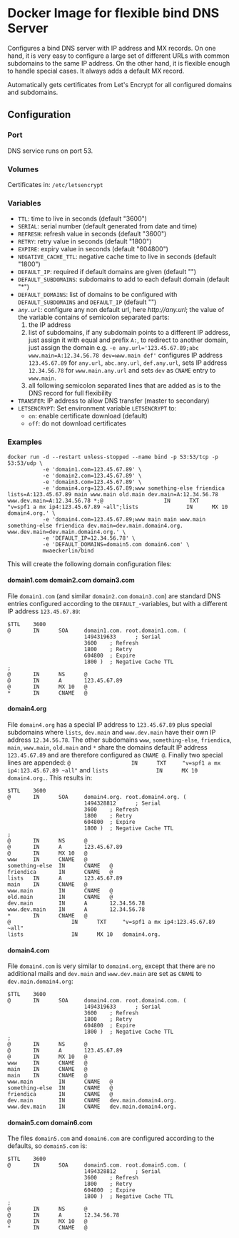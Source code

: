 # Docker Image for flexible bind DNS Server

Configures a bind DNS server with IP address and MX records. On one hand, it is very easy to configure a large set of different URLs with common subdomains to the same IP address. On the other hand, it is flexible enough to handle special cases. It always adds a default MX record.

Automatically gets certificates from Let's Encrypt for all configured domains and subdomains.

## Configuration

### Port

DNS service runs on port 53.

### Volumes

Certificates in: `/etc/letsencrypt`

### Variables

- `TTL`: time to live in seconds (default "3600")
- `SERIAL`: serial number (default generated from date and time)
- `REFRESH`: refresh value in seconds (default "3600")
- `RETRY`: retry value in seconds (default "1800")
- `EXPIRE`: expiry value in seconds (default "604800")
- `NEGATIVE_CACHE_TTL`: negative cache time to live in seconds (default "1800")
- `DEFAULT_IP`: required if default domains are given (default "")
- `DEFAULT_SUBDOMAINS`: subdomains to add to each default domain (default "*")
- `DEFAULT_DOMAINS`: list of domains to be configured with `DEFAULT_SUBDOMAINS` and `DEFAULT_IP` (default "")
- _`any.url`_: configure any non default url, here _http://any.url_; the value of the variable contains of semicolon separated parts:
    1. the IP address
    2. list of subdomains, if any subdomain points to a different IP address, just assign it with equal and prefix `A:`, to redirect to another domain, just assign the domain e.g. `-e any.url='123.45.67.89;abc www.main=A:12.34.56.78 dev=www.main def'` configures IP address `123.45.67.89` for `any.url`, `abc.any.url`, `def.any.url`, sets IP address `12.34.56.78` for `www.main.any.url` and sets `dev` as `CNAME` entry to `www.main`.
    3. all following semicolon separated lines that are added as is to the DNS record for full flexibility
 - `TRANSFER`: IP address to allow DNS transfer (master to secondary)
 - `LETSENCRYPT`: Set environment variable `LETSENCRYPT` to:
     - `on`: enable certificate download (default)
     - `off`: do not download certificates

### Examples

    docker run -d --restart unless-stopped --name bind -p 53:53/tcp -p 53:53/udp \
               -e 'domain1.com=123.45.67.89' \
               -e 'domain2.com=123.45.67.89' \
               -e 'domain3.com=123.45.67.89' \
               -e 'domain4.org=123.45.67.89;www something-else friendica lists=A:123.45.67.89 main www.main old.main dev.main=A:12.34.56.78 www.dev.main=A:12.34.56.78 *;@                   IN      TXT     "v=spf1 a mx ip4:123.45.67.89 ~all";lists               IN      MX 10   domain4.org.' \
               -e 'domain4.com=123.45.67.89;www main main www.main something-else friendica dev.main=dev.main.domain4.org. www.dev.main=dev.main.domain4.org.' \
               -e 'DEFAULT_IP=12.34.56.78' \
               -e 'DEFAULT_DOMAINS=domain5.com domain6.com' \
               mwaeckerlin/bind

This will create the following domain configuration files:

#### domain1.com domain2.com domain3.com

File `domain1.com` (and similar `domain2.com` `domain3.com`) are standard DNS entries configured according to the `DEFAULT_`-variables, but with a different IP address `123.45.67.89`:

    $TTL    3600
    @       IN      SOA     domain1.com. root.domain1.com. (
                            1494319633      ; Serial
                            3600    ; Refresh
                            1800    ; Retry
                            604800  ; Expire
                            1800 )  ; Negative Cache TTL
    ;
    @       IN      NS      @
    @       IN      A       123.45.67.89
    @       IN      MX 10   @
    *       IN      CNAME   @

#### domain4.org

File `domain4.org` has a special IP address to `123.45.67.89` plus special subdomains where `lists`, `dev.main` and `www.dev.main` have their own IP address `12.34.56.78`. The other subdomains `www`, `something-else`, `friendica`, `main`, `www.main`, `old.main` and `*` share the domains default IP address `123.45.67.89` and are therefore configured as `CNAME @`. Finally two special lines are appended: `@                   IN      TXT     "v=spf1 a mx ip4:123.45.67.89 ~all"` and `lists               IN      MX 10   domain4.org.`. This results in:

    $TTL    3600
    @       IN      SOA     domain4.org. root.domain4.org. (
                            1494328812      ; Serial
                            3600    ; Refresh
                            1800    ; Retry
                            604800  ; Expire
                            1800 )  ; Negative Cache TTL
    ;
    @       IN      NS      @
    @       IN      A       123.45.67.89
    @       IN      MX 10   @
    www     IN      CNAME   @
    something-else  IN      CNAME   @
    friendica       IN      CNAME   @
    lists   IN      A       123.45.67.89
    main    IN      CNAME   @
    www.main        IN      CNAME   @
    old.main        IN      CNAME   @
    dev.main        IN      A       12.34.56.78
    www.dev.main    IN      A       12.34.56.78
    *       IN      CNAME   @
    @                   IN      TXT     "v=spf1 a mx ip4:123.45.67.89 ~all"
    lists               IN      MX 10   domain4.org.

#### domain4.com

File `domain4.com` is very similar to `domain4.org`, except that there are no additional mails and `dev.main` and `www.dev.main` are set as `CNAME` to `dev.main.domain4.org`:

    $TTL    3600
    @       IN      SOA     domain4.com. root.domain4.com. (
                            1494319633      ; Serial
                            3600    ; Refresh
                            1800    ; Retry
                            604800  ; Expire
                            1800 )  ; Negative Cache TTL
    ;
    @       IN      NS      @
    @       IN      A       123.45.67.89
    @       IN      MX 10   @
    www     IN      CNAME   @
    main    IN      CNAME   @
    main    IN      CNAME   @
    www.main        IN      CNAME   @
    something-else  IN      CNAME   @
    friendica       IN      CNAME   @
    dev.main        IN      CNAME   dev.main.domain4.org.
    www.dev.main    IN      CNAME   dev.main.domain4.org.

#### domain5.com domain6.com

The files `domain5.com` and `domain6.com` are configured according to the defaults, so `domain5.com` is:

    $TTL    3600
    @       IN      SOA     domain5.com. root.domain5.com. (
                            1494328812      ; Serial
                            3600    ; Refresh
                            1800    ; Retry
                            604800  ; Expire
                            1800 )  ; Negative Cache TTL
    ;
    @       IN      NS      @
    @       IN      A       12.34.56.78
    @       IN      MX 10   @
    *       IN      CNAME   @
